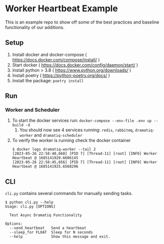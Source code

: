 # Worker Heartbeat Example
This is an example repo to show off some of the best practices and baseline functionality of our additions.


## Setup
1. Install docker and docker-compose ( https://docs.docker.com/compose/install/ )
2. Start docker ( https://docs.docker.com/config/daemon/start/ )
3. Install python > 3.8 ( https://www.python.org/downloads/ )
4. Install poetry ( https://python-poetry.org/docs/ )
5. Install the package: `poetry install`

## Run
### Worker and Scheduler
1. To start the docker services run: `docker-compose --env-file .env up --build -d`
   1. You should now see 4 services running: `redis`, `rabbitmq`, `dramatiq-worker` and `dramatiq-scheduler`
2. To verify the worker is running check the docker container
    ```
    $ docker logs dramatiq-worker --tail 2
    [2023-05-26 22:58:40,660] [PID 7] [Thread-11] [root] [INFO] Worker Heartbeat @ 1685141920.6606145
    [2023-05-26 22:58:45,656] [PID 7] [Thread-11] [root] [INFO] Worker Heartbeat @ 1685141925.6568296
    ```
## CLI
`cli.py` contains several commands for manually sending tasks.

```
$ python cli.py --help
Usage: cli.py [OPTIONS]

  Test Async Dramatiq Functionality

Options:
  --send_heartbeat   Send a heartbeat
  --sleep_for FLOAT  Sleep for N seconds
  --help             Show this message and exit.
```